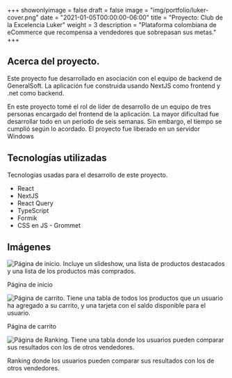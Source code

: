 +++
showonlyimage = false
draft = false
image = "img/portfolio/luker-cover.png"
date = "2021-01-05T00:00:00-06:00"
title = "Proyecto: Club de la Excelencia Luker"
weight = 3
description = "Plataforma colombiana de eCommerce que recompensa a vendedores que sobrepasan sus metas."
+++

## Acerca del proyecto.

Este proyecto fue desarrollado en asociación con el equipo de backend de GeneralSoft. La aplicación fue construida usando NextJS como frontend y .net como backend.

En este proyecto tomé el rol de líder de desarrollo de un equipo de tres personas encargado del frontend de la aplicación. La mayor dificultad fue desarrollar todo en un periodo de seis semanas. Sin embargo, el tiempo se cumplió según lo acordado. El proyecto fue liberado en un servidor Windows

## Tecnologías utilizadas

Tecnologías usadas para el desarrollo de este proyecto.

- React
- NextJS
- React Query
- TypeScript
- Formik
- CSS en JS - Grommet

## Imágenes

![Página de inicio. Incluye un slideshow, una lista de productos destacados y una lista de los productos más comprados.](/img/portfolio/luker/luker-2-home.png)

Página de inicio

![Página de carrito. Tiene una tabla de todos los productos que un usuario ha agregado a su carrito, y una tarjeta con el saldo disponible para el usuario.](/img/portfolio/luker/luker-4-cart.png)

Página de carrito

![Página de Ranking. Tiene una tabla donde los usuarios pueden comparar sus resultados con los de otros vendedores.](/img/portfolio/luker/luker-5-ranking.png)

Ranking donde los usuarios pueden comparar sus resultados con los de otros vendedores.

